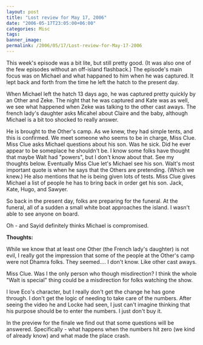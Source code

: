 ```yaml
---
layout: post
title: "Lost review for May 17, 2006"
date: "2006-05-17T23:05:00+06:00"
categories: Misc 
tags: 
banner_image: 
permalink: /2006/05/17/Lost-review-for-May-17-2006
---
```


This week's episode was a bit lite, but still pretty good. (It was also one of the few episodes without an off-island flashback.) The episode's main focus was on Michael and what happaned to him when he was captured. It lept back and forth from the time he left the hatch to the present day.

When Michael left the hatch 13 days ago, he was captured pretty quickly by an Other and Zeke. The night that he was captured and Kate was as well, we see what happened when Zeke was talking to the other cast aways. The french lady's daughter asks Micahel about Claire and the baby, although Michael is a bit too shocked to really answer.

He is brought to the Other's camp. As we knew, they had simple tents, and this is confirmed. We meet someone who seems to be in charge, Miss Clue. Miss Clue asks Michael questions about his son. Was he sick. Did he ever appear to be someplace he shouldn't be. I know some folks have thought that maybe Walt had "powers", but I don't know about that. See my thoughts below. Eventually Miss Clue let's Michael see his son. Walt's most important quote is when he says that the Others are pretending. (Which we knew.) He also mentions that he is being given lots of tests. Miss Clue gives Michael a list of people he has to bring back in order get his son. Jack, Kate, Hugo, and Sawyer. 

So back in the present day, folks are preparing for the funeral. At the funeral, all of a sudden a small white boat approaches the island. I wasn't able to see anyone on board.

Oh - and Sayid definitely thinks Michael is compromised.

<b>Thoughts:</b>

While we know that at least one Other (the French lady's daughter) is not evil, I really got the impression that some of the people at the Other's camp were not Dhamra folks. They seemed.... I don't know. Like other cast aways.

Miss Clue. Was I the only person who though misdirection? I think the whole "Walt is special" thing could be a misdirection for folks watching the show.

I love Eco's character, but I really don't get the change he has gone through. I don't get the logic of needing to take care of the numbers. After seeing the video he and Locke had seen, I just can't imagine thinking that his purpose should be to enter the numbers. I just don't buy it.

In the preview for the finale we find out that some questions will be answered. Specifically - what happens when the numbers hit zero (we kind of already know) and what made the place crash.
